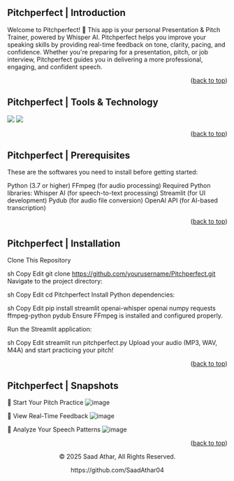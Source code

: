 <a name="readme-top"></a>

## Pitchperfect | Introduction

Welcome to Pitchperfect! 🎤 This app is your personal Presentation & Pitch Trainer, powered by Whisper AI. Pitchperfect helps you improve your speaking skills by providing real-time feedback on tone, clarity, pacing, and confidence. Whether you're preparing for a presentation, pitch, or job interview, Pitchperfect guides you in delivering a more professional, engaging, and confident speech.

<p align="right">(<a href="#readme-top">back to top</a>)</p>

## Pitchperfect | Tools & Technology
<img src="https://img.shields.io/badge/Visual_Studio_Code-0078D4?style=for-the-badge&logo=visual%20studio%20code&logoColor=white" />
<img src="https://img.shields.io/badge/python-3.7_%7C_3.8_%7C_3.9_%7C_3.10_%7C_3.11-blue?style=for-the-badge" />
<p align="right">(<a href="#readme-top">back to top</a>)</p>

## Pitchperfect | Prerequisites

These are the softwares you need to install before getting started:

Python (3.7 or higher)
FFmpeg (for audio processing)
Required Python libraries:
Whisper AI (for speech-to-text processing)
Streamlit (for UI development)
Pydub (for audio file conversion)
OpenAI API (for AI-based transcription)
<p align="right">(<a href="#readme-top">back to top</a>)</p>

## Pitchperfect | Installation

Clone This Repository

sh
Copy
Edit
git clone https://github.com/yourusername/Pitchperfect.git
Navigate to the project directory:

sh
Copy
Edit
cd Pitchperfect
Install Python dependencies:

sh
Copy
Edit
pip install streamlit openai-whisper openai numpy requests ffmpeg-python pydub
Ensure FFmpeg is installed and configured properly.

Run the Streamlit application:

sh
Copy
Edit
streamlit run pitchperfect.py
Upload your audio (MP3, WAV, M4A) and start practicing your pitch!

<p align="right">(<a href="#readme-top">back to top</a>)</p>

## Pitchperfect | Snapshots

🔹 Start Your Pitch Practice
  ![image](https://github.com/user-attachments/assets/ee30637c-8d5c-40bb-8bff-8cf27128ac1c)

🔹 View Real-Time Feedback
  ![image](https://github.com/user-attachments/assets/8c6c6bc4-8231-4470-8a76-1161cf625da9)

🔹 Analyze Your Speech Patterns
  ![image](https://github.com/user-attachments/assets/ba1a6a83-7dfe-40cf-9c58-a226b7d5bf18)

<p align="right">(<a href="#readme-top">back to top</a>)
</p> <p align="center"> © 2025 Saad Athar, All Rights Reserved. </p>
<p align="center"> https://github.com/SaadAthar04 </p>
